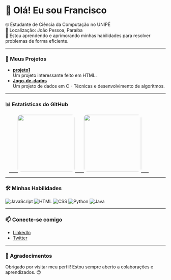 # 👋 Olá! Eu sou Francisco

🤓 Estudante de Ciência da Computação no UNIPÊ  
📍 Localização: João Pessoa, Paraíba  
🌱 Estou aprendendo e aprimorando minhas habilidades para resolver problemas de forma eficiente.

---

### 🌟 Meus Projetos

- **[projeto1](https://github.com/Giyuulol/Jogo-de-dados)**  
  Um projeto interessante feito em HTML.  
- **[Jogo-de-dados](https://github.com/Giyuulol/Jogo-de-dados)**  
  Um projeto de dados em C - Técnicas e desenvolvimento de algoritmos.

---

### 📊 Estatísticas do GitHub

<div>
   <a href="https://github.com/Giyuulol">
      <img height="180em" src="https://github-readme-stats.vercel.app/api?username=Giyuulol&show_icons=true&theme=radical&include_all_commits=true&count_private=true" style="border-radius: 10px;"/>
      <img height="180em" src="https://github-readme-stats.vercel.app/api/top-langs/?username=Giyuulol&layout=compact&langs_count=6&theme=radical" style="border-radius: 10px;"/>  
   </a>
</div>

---

### 🛠️ Minhas Habilidades

![JavaScript](https://img.shields.io/badge/JavaScript-F7DF1E?style=for-the-badge&logo=javascript&logoColor=black)
![HTML](https://img.shields.io/badge/HTML5-E34F26?style=for-the-badge&logo=html5&logoColor=white)
![CSS](https://img.shields.io/badge/CSS3-1572B6?style=for-the-badge&logo=css3&logoColor=white)
![Python](https://img.shields.io/badge/Python-3776AB?style=for-the-badge&logo=python&logoColor=white)
![Java](https://img.shields.io/badge/Java-007396?style=for-the-badge&logo=java&logoColor=white)

---

### 📫 Conecte-se comigo

- [LinkedIn](link_do_linkedin)
- [Twitter](link_do_twitter)

---

### 🙏 Agradecimentos

Obrigado por visitar meu perfil! Estou sempre aberto a colaborações e aprendizados. 😊
